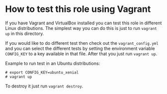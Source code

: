 # How to test this role using Vagrant

If you have Vagrant and VirtualBox installed you can test this role in different Linux distributions.
The simplest way you can do this is just to run `vagrant up` in this directory.

If you would like to do different test then check out the `vagrant_config.yml` and you can select the different tests by setting the environment variable `CONFIG_KEY` to a key available in that file. After that you just run `vagrant up`.

Example to run test in an Ubuntu distributions:

```console
# export CONFIG_KEY=ubuntu_xenial
# vagrant up
```

To destroy it just run `vagrant destroy`.